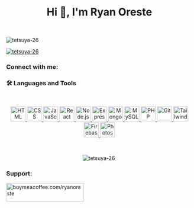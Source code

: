 <h1 align="center">Hi 👋, I'm Ryan Oreste</h1>
<br>
<p align="left"> <img src="https://komarev.com/ghpvc/?username=tetsuya-26&label=Profile%20views&color=0e75b6&style=flat" alt="tetsuya-26" /> </p>

<p align="left"> <a href="https://github.com/ryo-ma/github-profile-trophy"><img src="https://github-profile-trophy.vercel.app/?username=tetsuya-26" alt="tetsuya-26" /></a> </p>

<h3 align="left">Connect with me:</h3>
<p align="left">
</p>

<h3 align="left">🛠️ Languages and Tools</h3>
<br>
<p align="center">
  <a href="https://developer.mozilla.org/en-US/docs/Web/HTML" target="_blank">
    <img src="https://skillicons.dev/icons?i=html&theme=dark" width="40" height="40" alt="HTML" />
  </a>
  <a href="https://developer.mozilla.org/en-US/docs/Web/CSS" target="_blank">
    <img src="https://skillicons.dev/icons?i=css&theme=dark" width="40" height="40" alt="CSS" />
  </a>
  <a href="https://developer.mozilla.org/en-US/docs/Web/JavaScript" target="_blank">
    <img src="https://skillicons.dev/icons?i=js&theme=dark" width="40" height="40" alt="JavaScript" />
  </a>
  <a href="https://react.dev" target="_blank">
    <img src="https://skillicons.dev/icons?i=react&theme=dark" width="40" height="40" alt="React" />
  </a>
  <a href="https://nodejs.org" target="_blank">
    <img src="https://skillicons.dev/icons?i=nodejs&theme=dark" width="40" height="40" alt="Node.js" />
  </a>
  <a href="https://expressjs.com" target="_blank">
    <img src="https://skillicons.dev/icons?i=express&theme=dark" width="40" height="40" alt="Express.js" />
  </a>
  <a href="https://www.mongodb.com/" target="_blank">
    <img src="https://skillicons.dev/icons?i=mongodb&theme=dark" width="40" height="40" alt="MongoDB" />
  </a>
  <a href="https://www.mysql.com/" target="_blank">
    <img src="https://skillicons.dev/icons?i=mysql&theme=dark" width="40" height="40" alt="MySQL" />
  </a>
  <a href="https://www.php.net" target="_blank">
    <img src="https://skillicons.dev/icons?i=php&theme=dark" width="40" height="40" alt="PHP" />
  </a>
  <a href="https://git-scm.com/" target="_blank">
    <img src="https://skillicons.dev/icons?i=git&theme=dark" width="40" height="40" alt="Git" />
  </a>
  <a href="https://tailwindcss.com/" target="_blank">
    <img src="https://skillicons.dev/icons?i=tailwind&theme=dark" width="40" height="40" alt="TailwindCSS" />
  </a>
  <a href="https://firebase.google.com/" target="_blank">
    <img src="https://skillicons.dev/icons?i=firebase&theme=dark" width="40" height="40" alt="Firebase" />
  </a>
  <a href="https://www.adobe.com/products/photoshop.html" target="_blank">
    <img src="https://skillicons.dev/icons?i=photoshop&theme=dark" width="40" height="40" alt="Photoshop" />
  </a>
</p>
<br>


<p align="center" style="display: flex; justify-content: center; gap: 10px; flex-wrap: wrap;">
  <img align="left" src="https://github-readme-stats.vercel.app/api/top-langs?username=tetsuya-26&show_icons=true&locale=en&theme=dark" alt="tetsuya-26" /
  <img align="center" src="https://github-readme-streak-stats.herokuapp.com/?user=tetsuya-26&theme=dark" alt="tetsuya-26" />
</p>



<h3 align="left">Support:</h3>
<p><a href="https://www.buymeacoffee.com/buymeacoffee.com/ryanoreste"> <img align="left" src="https://cdn.buymeacoffee.com/buttons/v2/default-yellow.png" height="50" width="210" alt="buymeacoffee.com/ryanoreste" /></a></p><br><br>

